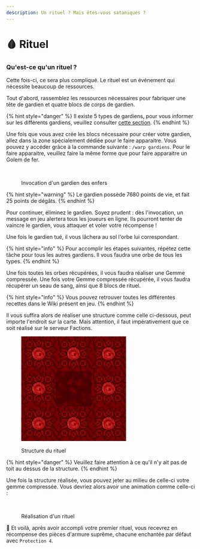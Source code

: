 ```yaml
---
description: Un rituel ? Mais êtes-vous sataniques ?
---
```


# 🩸 Rituel

### Qu'est-ce qu'un rituel ?

Cette fois-ci, ce sera plus compliqué. Le rituel est un événement qui nécessite beaucoup de ressources.

Tout d'abord, rassemblez les ressources nécessaires pour fabriquer une tête de gardien et quatre blocs de corps de gardien.

{% hint style="danger" %}
Il existe 5 types de gardiens, pour vous informer sur les différents gardiens, veuillez consulter [cette section](../gameplay/les-monstres/les-gardiens.md).
{% endhint %}

Une fois que vous avez crée les blocs nécessaire pour créer votre gardien, allez dans la zone spécialement dédiée pour le faire apparaitre. Vous pouvez y accéder grâce à la commande suivante : `/warp gardiens`. Pour le faire apparaitre, veuillez faire la même forme que pour faire apparaitre un Golem de fer.

<figure><img src="../.gitbook/assets/aFRmG7IWe6cQfFqmRzdXQrp26TniFCnKBPdFGTDs.gif" alt=""><figcaption><p>Invocation d'un gardien des enfers</p></figcaption></figure>

{% hint style="warning" %}
Le gardien possède 7680 points de vie, et fait 25 points de dégâts.
{% endhint %}

Pour continuer, éliminez le gardien. Soyez prudent : dès l'invocation, un message en jeu alertera tous les joueurs en ligne. Ils pourront tenter de vaincre le gardien, vous attaquer et voler votre récompense !

Une fois le gardien tué, il vous lâchera au sol l'orbe lui correspondant.

{% hint style="info" %}
Pour accomplir les étapes suivantes, répétez cette tâche pour tous les autres gardiens. Il vous faudra une orbe de tous les types.
{% endhint %}

Une fois toutes les orbes récupérées, il vous faudra réaliser une Gemme compressée. Une fois votre Gemme compressée récupérée, il vous faudra récupérer un seau de sang, ainsi que 8 blocs de rituel.

{% hint style="info" %}
Vous pouvez retrouver toutes les différentes recettes dans le Wiki présent en jeu.
{% endhint %}

Il vous suffira alors de réaliser une structure comme celle ci-dessous, peut importe l'endroit sur la carte. Mais attention, il faut impérativement que ce soit réalisé sur le serveur Factions.

<figure><img src="../.gitbook/assets/rituel.png" alt=""><figcaption><p>Structure du rituel</p></figcaption></figure>

{% hint style="danger" %}
Veuillez faire attention à ce qu'il n'y ait pas de toit au dessus de la structure.
{% endhint %}

Une fois la structure réalisée, vous pouvez jeter au milieu de celle-ci votre gemme compressée. Vous devriez alors avoir une animation comme celle-ci :

<figure><img src="../.gitbook/assets/m0IFQ0RqhK.gif" alt="" width="375"><figcaption><p>Réalisation d'un rituel</p></figcaption></figure>

🎉 Et voilà, après avoir accompli votre premier rituel, vous recevrez en récompense des pièces d'armure suprême, chacune enchantée par défaut avec `Protection 4`.
